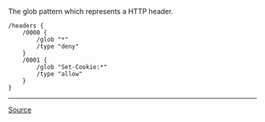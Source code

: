 The glob pattern which represents a HTTP header.

```
/headers {
	/0000 {
		/glob "*"
		/type "deny"
	}
	/0001 {
		/glob "Set-Cookie:*"
		/type "allow"
	}
}
```

---

[Source](https://experienceleague.adobe.com/docs/experience-manager-dispatcher/using/configuring/permissions-cache.html?lang=en#configure-dispatcher-for-permission-sensitive-caching)
